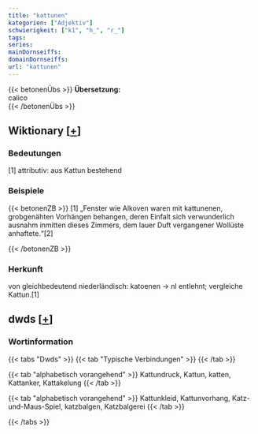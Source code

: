 ```yaml
---
title: "kattunen"
kategorien: ["Adjektiv"]
schwierigkeit: ["k1", "h_", "r_"]
tags:
series:
mainDornseiffs:
domainDornseiffs:
url: "kattunen"
---
```


{{< betonenÜbs >}}
**Übersetzung:**  
calico  
{{< /betonenÜbs >}}

## Wiktionary [[+](https://de.wiktionary.org/wiki/kattunen)]

### Bedeutungen
[1] attributiv: aus Kattun bestehend  

### Beispiele
{{< betonenZB >}}
[1] „Fenster wie Alkoven waren mit kattunenen, grobgenähten Vorhängen behangen, deren Einfalt sich verwunderlich ausnahm inmitten dieses Zimmers, dem lauer Duft vergangener Wollüste anhaftete.“[2]  

{{< /betonenZB >}}
### Herkunft
von gleichbedeutend niederländisch: katoenen → nl entlehnt; vergleiche Kattun.[1]  



## dwds [[+](https://www.dwds.de/wb/kattunen)]

### Wortinformation
{{< tabs "Dwds" >}}
{{< tab "Typische Verbindungen" >}}
{{< /tab >}}

{{< tab "alphabetisch vorangehend" >}}
Kattundruck, Kattun, katten, Kattanker, Kattakelung
{{< /tab >}}

{{< tab "alphabetisch vorangehend" >}}
Kattunkleid, Kattunvorhang, Katz-und-Maus-Spiel, katzbalgen, Katzbalgerei
{{< /tab >}}

{{< /tabs >}}

